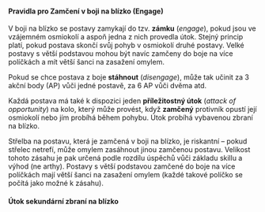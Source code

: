 #### Pravidla pro Zamčení v boji na blízko (Engage)
V boji na blízko se postavy zamykají do tzv. **zámku** (*engage*), pokud jsou ve vzájemném osmiokolí a aspoň jedna z nich provedla útok. Stejný princip platí, pokud postava skončí svůj pohyb v osmiokolí druhé postavy. Velké postavy s větší podstavou mohou být navíc zamčeny do boje na více políčkách a mít větší šanci na zasažení omylem.

Pokud se chce postava z boje **stáhnout** (*disengage*), může tak učinit za 3 akční body (AP) vůči jedné postavě, za 6 AP vůči dvěma atd. 

Každá postava má také k dispozici jeden **příležitostný útok** (*attack of opportunity*) na kolo, který může provést, když **zamčený** protivník opustí její osmiokolí nebo jím probíhá během pohybu. Útok probíhá vybavenou zbraní na blízko. 

Střelba na postavu, která je zamčená v boji na blízko, je riskantní – pokud střelec netrefí, může omylem zasáhnout jinou zamčenou postavu. Velikost tohoto zásahu je pak určená podle rozdílu úspěchů vůči základu skillu a výhod (ne arthy). Postavy s větší podstavou zamčené do boje na více políčkách mají větší šanci na zasažení omylem (každé takové políčko se počítá jako možné k zásahu).

#### Útok sekundární zbraní na blízko
